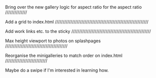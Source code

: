 
Bring over the new gallery logic for aspect ratio for the aspect ratio //////////////

Add a grid to index.html ////////////////////////////////////////////////////////////

Add work links etc. to the sticky ///////////////////////////////////////////////////

Max height viewport to photos on splashpages ////////////////////////////////////////

Reorganise the minigalleries to match order on index.html ///////////////////////////

Maybe do a swipe if I'm interested in learning how.